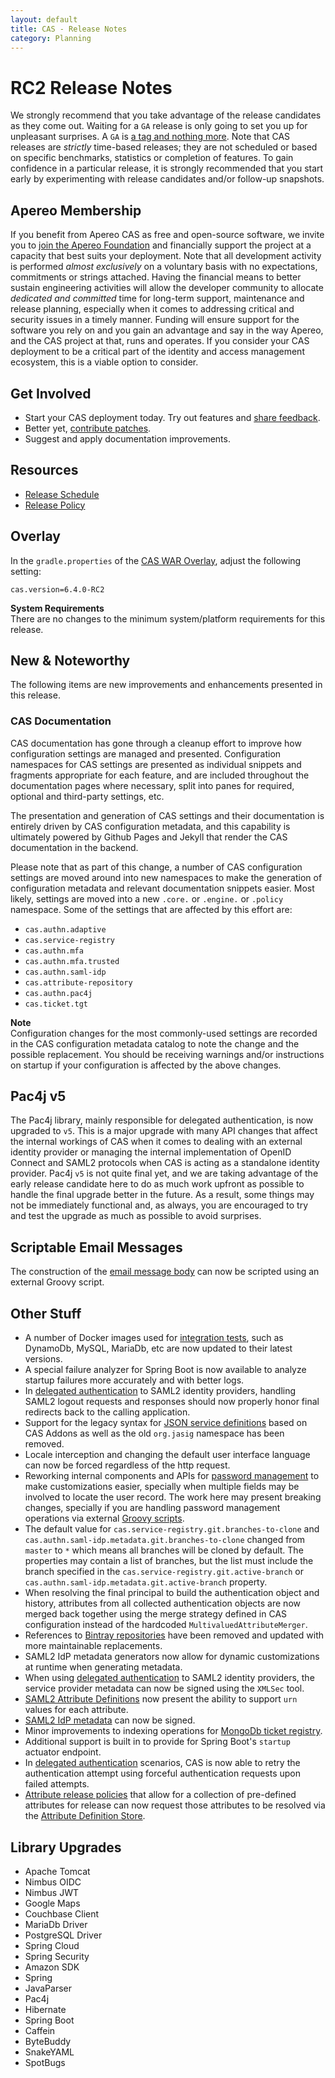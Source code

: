 ```yaml
---
layout: default
title: CAS - Release Notes
category: Planning
---
```


# RC2 Release Notes

We strongly recommend that you take advantage of the release candidates as they come out. Waiting for a `GA` release is only going to set 
you up for unpleasant surprises. A `GA` is [a tag and nothing more](https://apereo.github.io/2017/03/08/the-myth-of-ga-rel/). Note that CAS 
releases are *strictly* time-based releases; they are not scheduled or based on specific benchmarks, statistics or completion of features. To gain 
confidence in a particular release, it is strongly recommended that you start early by experimenting with release candidates and/or follow-up snapshots.

## Apereo Membership

If you benefit from Apereo CAS as free and open-source software, we invite you to [join the Apereo Foundation](https://www.apereo.org/content/apereo-membership) 
and financially support the project at a capacity that best suits your deployment. Note that all development activity 
is performed *almost exclusively* on a voluntary basis with no expectations, commitments or strings attached. Having the financial means to better 
sustain engineering activities will allow the developer community to allocate *dedicated and committed* time for long-term support, 
maintenance and release planning, especially when it comes to addressing critical and security issues in a timely manner. Funding will 
ensure support for the software you rely on and you gain an advantage and say in the way Apereo, and the CAS project at that, runs 
and operates. If you consider your CAS deployment to be a critical part of the identity and access management ecosystem, this is a viable option to consider.

## Get Involved

- Start your CAS deployment today. Try out features and [share feedback](/cas/Mailing-Lists.html).
- Better yet, [contribute patches](/cas/developer/Contributor-Guidelines.html).
- Suggest and apply documentation improvements.

## Resources

- [Release Schedule](https://github.com/apereo/cas/milestones)
- [Release Policy](/cas/developer/Release-Policy.html)

## Overlay

In the `gradle.properties` of the [CAS WAR Overlay](../installation/WAR-Overlay-Installation.html), adjust the following setting:

```properties
cas.version=6.4.0-RC2
```

<div class="alert alert-info">
  <strong>System Requirements</strong><br/>There are no changes to the minimum system/platform requirements for this release.
</div>

## New & Noteworthy

The following items are new improvements and enhancements presented in this release. 

### CAS Documentation

CAS documentation has gone through a cleanup effort to improve how configuration settings are
managed and presented. Configuration namespaces for CAS settings are presented as individual
snippets and fragments appropriate for each feature, and are included throughout the documentation
pages where necessary, split into panes for required, optional and third-party settings, etc.

The presentation and generation of CAS settings and their documentation is entirely driven by CAS configuration metadata,
and this capability is ultimately powered by Github Pages and Jekyll that render the CAS documentation in the backend.

Please note that as part of this change, a number of CAS configuration settings are moved around into new namespaces
to make the generation of configuration metadata and relevant documentation snippets easier. Most likely, settings
are moved into a new `.core.` or `.engine.` or `.policy` namespace. Some of the settings that are affected by this effort
are:

- `cas.authn.adaptive`
- `cas.service-registry`
- `cas.authn.mfa`
- `cas.authn.mfa.trusted`
- `cas.authn.saml-idp`
- `cas.attribute-repository`
- `cas.authn.pac4j`
- `cas.ticket.tgt`

<div class="alert alert-info">
<strong>Note</strong><br/>Configuration changes for the most commonly-used settings
are recorded in the CAS configuration metadata catalog to note the change and the possible replacement.
You should be receiving warnings and/or instructions on startup if your configuration is affected by
the above changes. 
</div>

## Pac4j v5

The Pac4j library, mainly responsible for delegated authentication, is now upgraded to `v5`. This is a major upgrade
with many API changes that affect the internal workings of CAS when it comes to dealing with an external identity provider
or managing the internal implementation of OpenID Connect and SAML2 protocols when CAS is acting as a standalone identity provider.
Pac4j `v5` is not quite final yet, and we are taking advantage of the early release candidate here to do as much work upfront
as possible to handle the final upgrade better in the future. As a result, some things may not be immediately functional
and, as always, you are encouraged to try and test the upgrade as much as possible to avoid surprises.

## Scriptable Email Messages

The construction of the [email message body](../notifications/Sending-Email-Configuration.html) can 
now be scripted using an external Groovy script.

## Other Stuff

- A number of Docker images used for [integration tests](../developer/Test-Process.html), such as 
  DynamoDb, MySQL, MariaDb, etc are now updated to their latest versions.
- A special failure analyzer for Spring Boot is now available to analyze startup failures more accurately and with better logs.
- In [delegated authentication](../integration/Delegate-Authentication-SAML.html) to SAML2 identity providers,
  handling SAML2 logout requests and responses should now properly honor final redirects back to the calling application.
- Support for the legacy syntax for [JSON service definitions](../services/JSON-Service-Management.html) 
  based on CAS Addons as well as the old `org.jasig` namespace has been removed. 
- Locale interception and changing the default user interface language can now be forced regardless of the http request.  
- Reworking internal components and APIs for [password management](../password_management/Password-Management.html) to 
  make customizations easier, specially when multiple fields may be involved to locate the user record. The work here may present
  breaking changes, specially if you are handling password 
  management operations via external [Groovy scripts](../password_management/Password-Management-Groovy.html).
- The default value for `cas.service-registry.git.branches-to-clone` and `cas.authn.saml-idp.metadata.git.branches-to-clone`
  changed from `master` to `*` which means all branches will be cloned by default. The properties may contain a list of
  branches, but the list must include the branch specified in the `cas.service-registry.git.active-branch`
  or `cas.authn.saml-idp.metadata.git.active-branch` property. 
- When resolving the final principal to build the authentication object and history, attributes from all collected authentication
  objects are now merged back together using the merge strategy defined in CAS configuration instead of the hardcoded `MultivaluedAttributeMerger`.
- References to [Bintray repositories](https://jfrog.com/blog/into-the-sunset-bintray-jcenter-gocenter-and-chartcenter/) 
  have been removed and updated with more maintainable replacements.
- SAML2 IdP metadata generators now allow for dynamic customizations at runtime when generating metadata.
- When using [delegated authentication](../integration/Delegate-Authentication-SAML.html) to SAML2 identity providers, the service provider metadata
can now be signed using the `XMLSec` tool.
- [SAML2 Attribute Definitions](../integration/Attribute-Definitions.html) now present the ability to support `urn` values for each attribute.  
- [SAML2 IdP metadata](../installation/Configuring-SAML2-DynamicMetadata.html) can now be signed.
- Minor improvements to indexing operations for [MongoDb ticket registry](../ticketing/MongoDb-Ticket-Registry.html).
- Additional support is built in to provide for Spring Boot's `startup` actuator endpoint.
- In [delegated authentication](../integration/Delegate-Authentication.html) scenarios, CAS is now able to retry the authentication attempt
using forceful authentication requests upon failed attempts.
- [Attribute release policies](../integration/Attribute-Release-Policies.html) that allow for a collection of pre-defined attributes for release
can now request those attributes to be resolved via the [Attribute Definition Store](../integration/Attribute-Definitions.html).

## Library Upgrades

- Apache Tomcat
- Nimbus OIDC
- Nimbus JWT
- Google Maps
- Couchbase Client
- MariaDb Driver
- PostgreSQL Driver
- Spring Cloud
- Spring Security
- Amazon SDK
- Spring
- JavaParser
- Pac4j
- Hibernate
- Spring Boot
- Caffein
- ByteBuddy
- SnakeYAML
- SpotBugs
